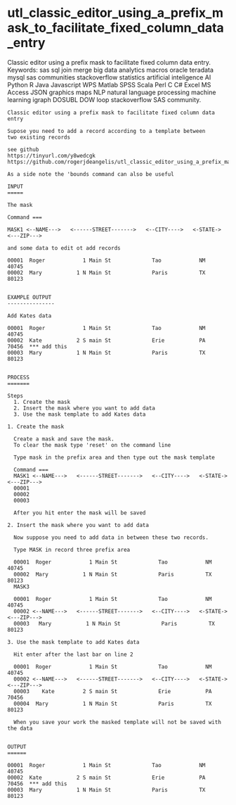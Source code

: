 # utl_classic_editor_using_a_prefix_mask_to_facilitate_fixed_column_data_entry
Classic editor using a prefix mask to facilitate fixed column data entry.   Keywords: sas sql join merge big data analytics macros oracle teradata mysql sas communities stackoverflow statistics artificial inteligence AI Python R Java Javascript WPS Matlab SPSS Scala Perl C C# Excel MS Access JSON graphics maps NLP natural language processing machine learning igraph DOSUBL DOW loop stackoverflow SAS community.

    Classic editor using a prefix mask to facilitate fixed column data entry

    Supose you need to add a record according to a template between
    two existing records

    see github
    https://tinyurl.com/y8wedcgk
    https://github.com/rogerjdeangelis/utl_classic_editor_using_a_prefix_mask_to_facilitate_fixed_column_data_entry

    As a side note the 'bounds command can also be useful

    INPUT
    =====

    The mask

    Command ===

    MASK1 <--NAME--->   <------STREET------->   <--CITY---->   <-STATE->   <---ZIP--->

    and some data to edit ot add records

    00001  Roger            1 Main St             Tao            NM          40745
    00002  Mary           1 N Main St             Paris          TX          80123


    EXAMPLE OUTPUT
    ---------------

    Add Kates data

    00001  Roger            1 Main St             Tao            NM          40745
    00002  Kate           2 S main St             Erie           PA          70456  *** add this
    00003  Mary           1 N Main St             Paris          TX          80123


    PROCESS
    =======

    Steps
      1. Create the mask
      2. Insert the mask where you want to add data
      3. Use the mask template to add Kates data

    1. Create the mask

      Create a mask and save the mask.
      To clear the mask type 'reset' on the command line

      Type mask in the prefix area and then type out the mask template

      Command ===
      MASK1 <--NAME--->   <------STREET------->   <--CITY---->   <-STATE->   <---ZIP--->
      00001
      00002
      00003

      After you hit enter the mask will be saved

    2. Insert the mask where you want to add data

      Now suppose you need to add data in between these two records.

      Type MASK in record three prefix area

      00001  Roger            1 Main St             Tao            NM          40745
      00002  Mary           1 N Main St             Paris          TX          80123
      MASK3

      00001  Roger            1 Main St             Tao            NM          40745
      00002 <--NAME--->   <------STREET------->   <--CITY---->   <-STATE->   <---ZIP--->
      00003   Mary           1 N Main St             Paris          TX         80123

    3. Use the mask template to add Kates data

      Hit enter after the last bar on line 2

      00001  Roger            1 Main St             Tao            NM          40745
      00002 <--NAME--->   <------STREET------->   <--CITY---->   <-STATE->   <---ZIP--->
      00003    Kate         2 S main St             Erie           PA          70456
      00004  Mary           1 N Main St             Paris          TX          80123

      When you save your work the masked template will not be saved with the data


    OUTPUT
    ======

    00001  Roger            1 Main St             Tao            NM          40745
    00002  Kate           2 S main St             Erie           PA          70456  *** add this
    00003  Mary           1 N Main St             Paris          TX          80123






